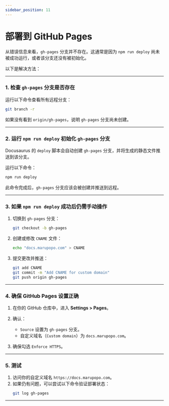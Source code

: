 ```yaml
---
sidebar_position: 11
---
```


# 部署到 GitHub Pages

从错误信息来看，`gh-pages` 分支并不存在。这通常是因为 `npm run deploy` 尚未被成功运行，或者该分支还没有被初始化。

以下是解决方法：

---

### **1. 检查 `gh-pages` 分支是否存在**

运行以下命令查看所有远程分支：
```bash
git branch -r
```

如果没有看到 `origin/gh-pages`，说明 `gh-pages` 分支尚未创建。

---

### **2. 运行 `npm run deploy` 初始化 `gh-pages` 分支**

Docusaurus 的 `deploy` 脚本会自动创建 `gh-pages` 分支，并将生成的静态文件推送到该分支。

运行以下命令：
```bash
npm run deploy
```

此命令完成后，`gh-pages` 分支应该会被创建并推送到远程。

---

### **3. 如果 `npm run deploy` 成功后仍需手动操作**

1. 切换到 `gh-pages` 分支：
   ```bash
   git checkout -b gh-pages
   ```

2. 创建或修改 `CNAME` 文件：
   ```bash
   echo "docs.marupopo.com" > CNAME
   ```

3. 提交更改并推送：
   ```bash
   git add CNAME
   git commit -m "Add CNAME for custom domain"
   git push origin gh-pages
   ```

---

### **4. 确保 GitHub Pages 设置正确**

1. 在你的 GitHub 仓库中，进入 **Settings > Pages**。
2. 确认：
   - `Source` 设置为 `gh-pages` 分支。
   - 自定义域名（`Custom domain`）为 `docs.marupopo.com`。

3. 确保勾选 `Enforce HTTPS`。

---

### **5. 测试**

1. 访问你的自定义域名 `https://docs.marupopo.com`。
2. 如果仍有问题，可以尝试以下命令验证部署状态：
   ```bash
   git log gh-pages
   ```

---

